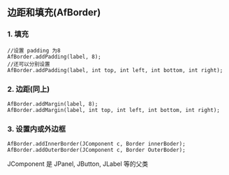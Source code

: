 ## 边距和填充(AfBorder)

### 1. 填充
```
//设置 padding 为8
AfBorder.addPadding(label, 8);
//还可以分别设置
AfBorder.addPadding(label, int top, int left, int bottom, int right);
```

### 2. 边距(同上)
```
AfBorder.addMargin(label, 8);
AfBorder.addMargin(label, int top, int left, int bottom, int right);
```

### 3. 设置内或外边框
```
AfBorder.addInnerBorder(JComponent c, Border innerBoder);
AfBorder.addOuterBorder(JComponent c, Border OuterBoder);
```
JComponent 是 JPanel, JButton, JLabel 等的父类